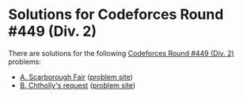 # Solutions for Codeforces Round #449 (Div. 2)

There are solutions for the following [Codeforces Round #449 (Div. 2)](https://codeforces.com/contests/897) problems:

- [A. Scarborough Fair](a.cc)
  ([problem site](https://codeforces.com/contest/897/problem/A))
- [B. Chtholly's request](b.py)
  ([problem site](https://codeforces.com/contest/897/problem/B))
